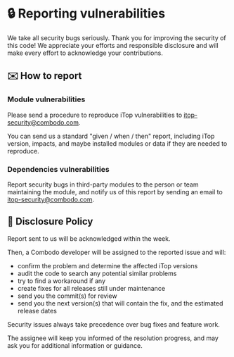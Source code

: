# 🔒 Reporting vulnerabilities

We take all security bugs seriously. Thank you for improving the security of this code! We appreciate your efforts and
responsible disclosure and will make every effort to acknowledge your contributions.


## ✉️ How to report

### Module vulnerabilities
Please send a procedure to reproduce iTop vulnerabilities to [itop-security@combodo.com](mailto:itop-security@combodo.com).

You can send us a standard "given / when / then" report, including iTop version, impacts, and maybe installed modules or data if they are 
needed to reproduce.

### Dependencies vulnerabilities
Report security bugs in third-party modules to the person or team maintaining the module, and notify us of this report by sending an email 
to [itop-security@combodo.com](mailto:itop-security@combodo.com).



## 📆 Disclosure Policy

Report sent to us will be acknowledged within the week.

Then, a Combodo developer will be assigned to the reported issue and will:

* confirm the problem and determine the affected iTop versions
* audit the code to search any potential similar problems
* try to find a workaround if any
* create fixes for all releases still under maintenance
* send you the commit(s) for review
* send you the next version(s) that will contain the fix, and the estimated release dates

Security issues always take precedence over bug fixes and feature work.

The assignee will keep you informed of the resolution progress, and may ask you for additional information or guidance.
